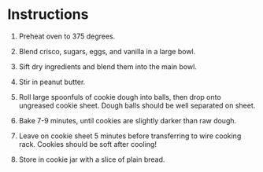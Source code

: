 # Instructions

1. Preheat oven to 375 degrees.

2. Blend crisco, sugars, eggs, and vanilla in a large bowl.

3. Sift dry ingredients and blend them into the main bowl.

4. Stir in peanut butter.

5. Roll large spoonfuls of cookie dough into balls, then drop onto ungreased
   cookie sheet. Dough balls should be well separated on sheet.

6. Bake 7-9 minutes, until cookies are slightly darker than raw dough.

7. Leave on cookie sheet 5 minutes before transferring to wire cooking rack.
   Cookies should be soft after cooling!

8. Store in cookie jar with a slice of plain bread.

